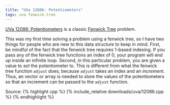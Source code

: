 ```yaml
---
title: "UVa 12086: Potentiometers"
tags: uva fenwick-tree
---
```

[UVa 12086: Potentiometers](https://uva.onlinejudge.org/external/120/p12086.pdf) is a classic [Fenwick Tree](https://en.wikipedia.org/wiki/Fenwick_tree) problem.
<!--more-->
This was my first time solving a problem using a fenwick tree, so I have two things for people who are new to this data structure to keep in mind. First, be mindful of the fact that the fenwick tree requires 1-based indexing. If you pass any of the fenwick tree functions an index of 0, your program will end up inside an infinite loop. Second, in this particular problem, you are given a value to *set* the potentiometer to. This is different from what the fenwick tree function `adjust` does, because `adjust` takes an index and an *increment*. Thus, an vector or array is needed to store the values of the potentiometers so that an increment can be passed to the `adjust` function.

Source:
{% highlight cpp %}
{% include_relative downloads/uva/12086.cpp %}
{% endhighlight %}
